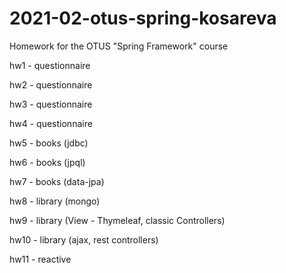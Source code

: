 # 2021-02-otus-spring-kosareva
Homework for the OTUS "Spring Framework" course

hw1 - questionnaire

hw2 - questionnaire

hw3 - questionnaire

hw4 - questionnaire

hw5 - books (jdbc)

hw6 - books (jpql)

hw7 - books (data-jpa)

hw8 - library (mongo)

hw9 - library (View - Thymeleaf, classic Controllers)

hw10 - library (ajax, rest controllers)

hw11 - reactive


